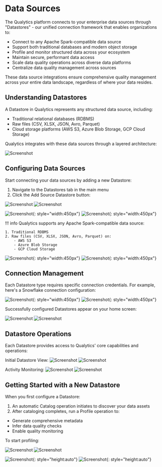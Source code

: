 # Data Sources

The Qualytics platform connects to your enterprise data sources through "Datastores" - our unified connection framework that enables organizations to:
- Connect to any Apache Spark-compatible data source
- Support both traditional databases and modern object storage
- Profile and monitor structured data across your ecosystem
- Maintain secure, performant data access
- Scale data quality operations across diverse data platforms
- Centralize data quality management across sources

These data source integrations ensure comprehensive quality management across your entire data landscape, regardless of where your data resides.

## Understanding Datastores

A Datastore in Qualytics represents any structured data source, including:
- Traditional relational databases (RDBMS)
- Raw files (CSV, XLSX, JSON, Avro, Parquet)
- Cloud storage platforms (AWS S3, Azure Blob Storage, GCP Cloud Storage)

Qualytics integrates with these data sources through a layered architecture:

![Screenshot](../assets/datastores/what-is/qualytics-architecture.png)

## Configuring Data Sources

Start connecting your data sources by adding a new Datastore:

1. Navigate to the Datastores tab in the main menu
2. Click the Add Source Datastore button:

![Screenshot](../assets/datastores/what-is/add-new-datastore-button-light.png#only-light)
![Screenshot](../assets/datastores/what-is/add-new-datastore-button-dark.png#only-dark)

![Screenshot](../assets/datastores/what-is/add-datastore-light.png#only-light){: style="width:450px"}
![Screenshot](../assets/datastores/what-is/add-datastore-dark.png#only-dark){: style="width:450px"}

!!! info
Qualytics supports any Apache Spark-compatible data source:

    1. Traditional RDBMS 
    2. Raw files (CSV, XLSX, JSON, Avro, Parquet) on:
        - AWS S3
        - Azure Blob Storage
        - GCP Cloud Storage

![Screenshot](../assets/datastores/what-is/listing-datastores-light.png#only-light){: style="width:450px"}
![Screenshot](../assets/datastores/what-is/listing-datastores-dark.png#only-dark){: style="width:450px"}

## Connection Management

Each Datastore type requires specific connection credentials. For example, here's a Snowflake connection configuration:

![Screenshot](../assets/datastores/what-is/add-snowflake-datastore-light.png#only-light){: style="width:450px"}
![Screenshot](../assets/datastores/what-is/add-snowflake-datastore-dark.png#only-dark){: style="width:450px"}

Successfully configured Datastores appear on your home screen:

![Screenshot](../assets/datastores/what-is/show-all-created-datastores-light.png#only-light)
![Screenshot](../assets/datastores/what-is/show-all-created-datastores-dark.png#only-dark)

## Datastore Operations

Each Datastore provides access to Qualytics' core capabilities and operations:

Initial Datastore View:
![Screenshot](../assets/datastores/what-is/specific-datastore-light.png#only-light)
![Screenshot](../assets/datastores/what-is/specific-datastore-dark.png#only-dark)

Activity Monitoring:
![Screenshot](../assets/datastores/what-is/data-volume-light.png#only-light)
![Screenshot](../assets/datastores/what-is/data-volume-dark.png#only-dark)

## Getting Started with a New Datastore

When you first configure a Datastore:

1. An automatic Catalog operation initiates to discover your data assets
2. After cataloging completes, run a Profile operation to:
  - Generate comprehensive metadata
  - Infer data quality checks
  - Enable quality monitoring

To start profiling:

![Screenshot](../assets/datastores/what-is/running-profile-menu-light.png#only-light)
![Screenshot](../assets/datastores/what-is/running-profile-menu-dark.png#only-dark)

![Screenshot](../assets/datastores/what-is/running-profile-light.png#only-light){: style="height:auto"}
![Screenshot](../assets/datastores/what-is/running-profile-dark.png#only-dark){: style="height:auto"}

